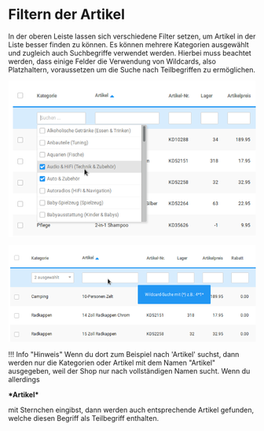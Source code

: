 # Filtern der Artikel 

In der oberen Leiste lassen sich verschiedene Filter setzen, um Artikel in der Liste besser finden zu können. Es können mehrere Kategorien ausgewählt und zugleich auch Suchbegriffe verwendet werden. Hierbei muss beachtet werden, dass einige Felder die Verwendung von Wildcards, also Platzhaltern, voraussetzen um die Suche nach Teilbegriffen zu ermöglichen.

![](Bilder/Abb130_FilternNachKategorien.png "Filtern nach Kategorien")

![](Bilder/Abb131_FilternNachSuchbegriffen.png "Filtern nach Suchbegriffen")

!!! Info "Hinweis"
	 Wenn du dort zum Beispiel nach 'Artikel' suchst, dann werden nur die Kategorien oder Artikel mit dem Namen "Artikel" ausgegeben, weil der Shop nur nach vollständigen Namen sucht. Wenn du allerdings

**\*Artikel\***

mit Sternchen eingibst, dann werden auch entsprechende Artikel gefunden, welche diesen Begriff als Teilbegriff enthalten.



